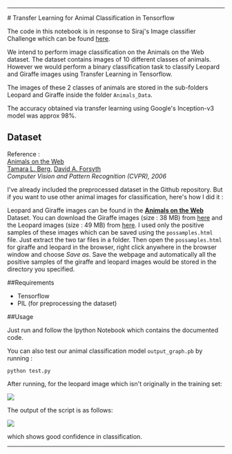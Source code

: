 <hr>
# Transfer Learning for Animal Classification in Tensorflow

The code in this notebook is in response to Siraj's Image classifier Challenge which can be found [here](https://www.youtube.com/watch?v=cAICT4Al5Ow).

We intend to perform image classification on the Animals on the Web dataset. The dataset contains images of 10 different classes of animals. However we would  perform a binary classification task to classify Leopard and Giraffe images using Transfer Learning in Tensorflow.

The images of these 2 classes of animals are stored in the sub-folders Leopard and Giraffe inside the folder `Animals_Data`.

The accuracy obtained via transfer learning using Google's Inception-v3 model was approx 98%.


## Dataset

Reference :<br>
[Animals on the Web](http://tamaraberg.com/papers/berg_animals.pdf) <br>
[Tamara L. Berg](http://tamaraberg.com/), [David A. Forsyth](http://luthuli.cs.uiuc.edu/~daf) <br> 
*Computer Vision and Pattern Recognition (CVPR), 2006* <br>

I've already included the preprocessed dataset in the Github repository.  But if you want to use other animal images for classification, here's how I did it : 

Leopard and Giraffe images can be found in the [**Animals on the Web**](http://tamaraberg.com/animalDataset/index.html) Dataset. You can download the Giraffe images (size : 38 MB) from [here](http://tamaraberg.com/animalDataset/tarfiles/giraffe.tar.gz) and the Leopard images (size : 49 MB) from [here](http://tamaraberg.com/animalDataset/tarfiles/leopard.tar.gz). I used only the positive samples of these images which can be saved using the `possamples.html` file. Just extract the two tar files in a folder. Then open the `possamples.html` for giraffe and leopard in the browser, right click anywhere in the browser window and choose *Save as*. Save the webpage and automatically all the positive samples of the giraffe and leopard images would be stored in the directory you specified.


##Requirements

* Tensorflow
* PIL (for preprocessing the dataset)

##Usage 

Just run and follow the Ipython Notebook which contains the documented code.

You can also test our animal classification model `output_graph.pb` by running :

```python test.py```

After running, for the leopard image which isn't originally in the training set:

<img src = "https://raw.githubusercontent.com/Aniruddha-Tapas/Transfer-Learning-for-Animal-Classification-in-Tensorflow/master/test_images/leopard2.jpg">

The output of the script is as follows: 

<img src = "https://raw.githubusercontent.com/Aniruddha-Tapas/Transfer-Learning-for-Animal-Classification-in-Tensorflow/master/images/output.png">

which shows good confidence in classification.
<hr>

